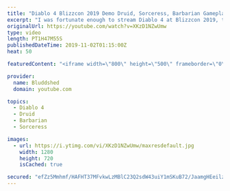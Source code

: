 ```yaml
---
title: "Diablo 4 Blizzcon 2019 Demo Druid, Sorceress, Barbarian Gameplay"
excerpt: "I was fortunate enough to stream Diablo 4 at Blizzcon 2019, this is the original Gameplay Demo from the showroom floor, enjoy! PODCAST: ..."
originalUrl: https://youtube.com/watch?v=XKzD1NZwUmw
type: video
length: PT1H47M55S
publishedDateTime: 2019-11-02T01:15:00Z
heat: 50

featuredContent: "<iframe width=\"800\" height=\"500\" frameborder=\"0\" src=\"https://www.youtube.com/embed/XKzD1NZwUmw\" allow=\"accelerometer; autoplay; encrypted-media; gyroscope; picture-in-picture\" allowfullscreen></iframe>"

provider:
  name: Bluddshed
  domain: youtube.com

topics:
  - Diablo 4
  - Druid
  - Barbarian
  - Sorceress

images:
  - url: https://i.ytimg.com/vi/XKzD1NZwUmw/maxresdefault.jpg
    width: 1280
    height: 720
    isCached: true

secured: "efZz5Mmhmf/HAFHT37MFvkwLzMBlC23Q2sdW43uiY1mSKuB72/JaamgHEeilzQMow0etTJDXRAhr8t7+P/wMB6+m/09HWFO6Vej/jIJPpmVTsYhkaYMDPSpexzsB6PvgkhtLFFzCsIc+WDzNhtim86AE9IXEfa+OuG5+E51X7pyTu/i0qQR5K3BxKX37v0jgMexPdBjjO65Ytw1ZPa/JDOgSMv4yS+WymjkHyBiyGelaMsGKXki6PBrmxbsF/ncg0gkdrFbskM3hZ7BnHM2qVNnFkdNhGqBBrdzE3zDdmmAUAiY5t7EQfp8mXDsTcUCuQxQLuQJA7+3EiShYHgR1pwYUZrgZtwBrKW/vGni7LwzMUdu4vdIZ/jVFKJ8KnN1L2Waw/HZRf2s58mDJ1P1u0t0i84TS/feviSBHDrKLQC6LKjt+wBIZAzHs9h2RkDLj;gm9zJiNaLeZHJI+l8+Ii/A=="
---
```


